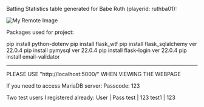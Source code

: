 Batting Statistics table generated for Babe Ruth (playerid: ruthba01):

![My Remote Image](https://cdn.discordapp.com/attachments/1037398272219820039/1047273139266134046/Capture.PNG)


Packages used for project:

pip install python-dotenv
pip install flask_wtf
pip install flask_sqlalchemy                             ver 22.0.4
pip install pymysql                                      ver 22.0.4
pip install flask-login                                  ver 22.0.4
pip install email-validator

--------------------------------------------------------
PLEASE USE "http://localhost:5000/" WHEN VIEWING THE WEBPAGE


If you need to access MariaDB server:
Passcode: 123

Two test users I registered already:
User           |         Pass
test           |         123
test1          |         123
